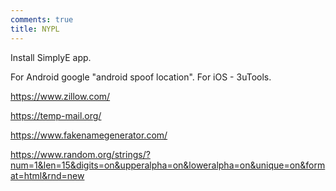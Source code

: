 ```yaml
---
comments: true
title: NYPL
---
```


Install SimplyE app.

For Android google "android spoof location". For iOS - 3uTools.

<https://www.zillow.com/>

<https://temp-mail.org/>

<https://www.fakenamegenerator.com/>

<https://www.random.org/strings/?num=1&len=15&digits=on&upperalpha=on&loweralpha=on&unique=on&format=html&rnd=new>